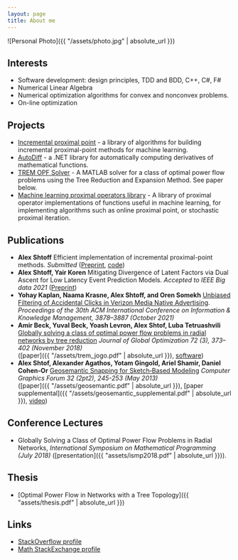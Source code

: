 ```yaml
---
layout: page
title: About me
---
```

![Personal Photo]({{ "/assets/photo.jpg" | absolute_url }})

## Interests
- Software development: design principles, TDD and BDD, C++, C#, F#
- Numerical Linear Algebra
- Numerical optimization algorithms for convex and nonconvex problems.
- On-line optimization

## Projects
- [Incremental proximal point](https://github.com/alexshtf/inc_prox_pt) - a library of algorithms for building incremental proximal-point methods for machine learning.
- [AutoDiff](https://github.com/alexshtf/autodiff) - a .NET library for automatically computing derivatives of mathematical functions.
- [TREM OPF Solver](https://github.com/alexshtf/trem_opf_solver) - A MATLAB solver for a class of optimal power flow problems using the Tree Reduction and Expansion Method. See paper below.
- [Machine learning proximal operators library](https://github.com/alexshtf/inc_prox_pt) - A library of proximal operator implementations of functions useful in machine learning, for implementing algorithms such as online proximal point, or stochastic proximal iteration.

## Publications
- **Alex Shtoff** Efficient implementation of incremental proximal-point methods. _Submitted_ ([Preprint](https://arxiv.org/abs/2205.01457), [code](https://github.com/alexshtf/inc_prox_pt/tree/a826c7179a528757399e661c5619a68dad254711))
- **Alex Shtoff, Yair Koren** Mitigating Divergence of Latent Factors via Dual Ascent for Low Latency Event Prediction Models. _Accepted to IEEE Big data 2021_ ([Preprint](https://arxiv.org/abs/2111.07866))
- **Yohay Kaplan, Naama Krasne, Alex Shtoff, and Oren Somekh** [Unbiased Filtering of Accidental Clicks in Verizon Media Native Advertising](https://dl.acm.org/doi/10.1145/3459637.3481958). _Proceedings of the 30th ACM International Conference on Information & Knowledge Management, 3878–3887 (October 2021)_
- **Amir Beck, Yuval Beck, Yoash Levron, Alex Shtof, Luba Tetruashvili** [Globally solving a class of optimal power flow problems in radial networks by tree reduction](https://link.springer.com/article/10.1007/s10898-018-0652-z) _Journal of Global Optimization 72 (3), 373–402 (November 2018)_  
  ([paper]({{ "/assets/trem_jogo.pdf" | absolute_url }}), [software](https://github.com/alexshtf/trem_opf_solver))
- **Alex Shtof, Alexander Agathos, Yotam Gingold, Ariel Shamir, Daniel Cohen‐Or** [Geosemantic Snapping for Sketch‐Based Modeling](https://onlinelibrary.wiley.com/doi/full/10.1111/cgf.12044) _Computer Graphics Forum 32 (2pt2), 245-253 (May 2013)_  
  ([paper]({{ "/assets/geosemantic.pdf" | absolute_url }}), [paper supplemental]({{ "/assets/geosemantic_supplemental.pdf" | absolute_url }}), [video](https://www.youtube.com/watch?v=YsqdFFU6T2c))

## Conference Lectures
- Globally Solving a Class of Optimal Power Flow Problems in Radial Networks, _International Symposium on Mathematical Programming (July 2018)_ ([presentation]({{ "assets/ismp2018.pdf" | absolute_url }})).

## Thesis
- [Optimal Power Flow in Networks with a Tree Topology]({{ "assets/thesis.pdf" | absolute_url }})

## Links
- [StackOverflow profile](https://stackoverflow.com/users/532057/alex-shtof)
- [Math StackExchange profile](https://math.stackexchange.com/users/5073/alex-shtof)
